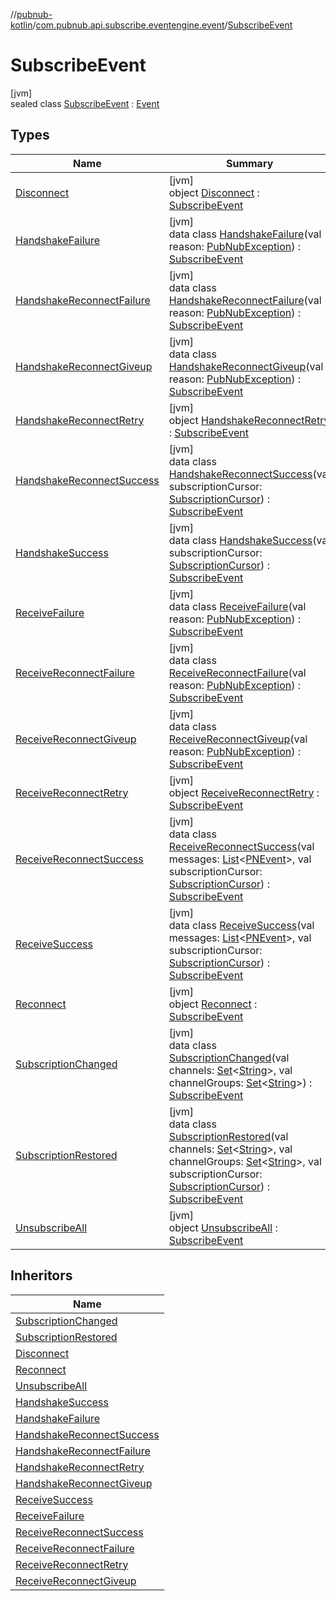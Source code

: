 //[pubnub-kotlin](../../../index.md)/[com.pubnub.api.subscribe.eventengine.event](../index.md)/[SubscribeEvent](index.md)

# SubscribeEvent

[jvm]\
sealed class [SubscribeEvent](index.md) : [Event](../../com.pubnub.api.eventengine/-event/index.md)

## Types

| Name | Summary |
|---|---|
| [Disconnect](-disconnect/index.md) | [jvm]<br>object [Disconnect](-disconnect/index.md) : [SubscribeEvent](index.md) |
| [HandshakeFailure](-handshake-failure/index.md) | [jvm]<br>data class [HandshakeFailure](-handshake-failure/index.md)(val reason: [PubNubException](../../com.pubnub.api/-pub-nub-exception/index.md)) : [SubscribeEvent](index.md) |
| [HandshakeReconnectFailure](-handshake-reconnect-failure/index.md) | [jvm]<br>data class [HandshakeReconnectFailure](-handshake-reconnect-failure/index.md)(val reason: [PubNubException](../../com.pubnub.api/-pub-nub-exception/index.md)) : [SubscribeEvent](index.md) |
| [HandshakeReconnectGiveup](-handshake-reconnect-giveup/index.md) | [jvm]<br>data class [HandshakeReconnectGiveup](-handshake-reconnect-giveup/index.md)(val reason: [PubNubException](../../com.pubnub.api/-pub-nub-exception/index.md)) : [SubscribeEvent](index.md) |
| [HandshakeReconnectRetry](-handshake-reconnect-retry/index.md) | [jvm]<br>object [HandshakeReconnectRetry](-handshake-reconnect-retry/index.md) : [SubscribeEvent](index.md) |
| [HandshakeReconnectSuccess](-handshake-reconnect-success/index.md) | [jvm]<br>data class [HandshakeReconnectSuccess](-handshake-reconnect-success/index.md)(val subscriptionCursor: [SubscriptionCursor](../-subscription-cursor/index.md)) : [SubscribeEvent](index.md) |
| [HandshakeSuccess](-handshake-success/index.md) | [jvm]<br>data class [HandshakeSuccess](-handshake-success/index.md)(val subscriptionCursor: [SubscriptionCursor](../-subscription-cursor/index.md)) : [SubscribeEvent](index.md) |
| [ReceiveFailure](-receive-failure/index.md) | [jvm]<br>data class [ReceiveFailure](-receive-failure/index.md)(val reason: [PubNubException](../../com.pubnub.api/-pub-nub-exception/index.md)) : [SubscribeEvent](index.md) |
| [ReceiveReconnectFailure](-receive-reconnect-failure/index.md) | [jvm]<br>data class [ReceiveReconnectFailure](-receive-reconnect-failure/index.md)(val reason: [PubNubException](../../com.pubnub.api/-pub-nub-exception/index.md)) : [SubscribeEvent](index.md) |
| [ReceiveReconnectGiveup](-receive-reconnect-giveup/index.md) | [jvm]<br>data class [ReceiveReconnectGiveup](-receive-reconnect-giveup/index.md)(val reason: [PubNubException](../../com.pubnub.api/-pub-nub-exception/index.md)) : [SubscribeEvent](index.md) |
| [ReceiveReconnectRetry](-receive-reconnect-retry/index.md) | [jvm]<br>object [ReceiveReconnectRetry](-receive-reconnect-retry/index.md) : [SubscribeEvent](index.md) |
| [ReceiveReconnectSuccess](-receive-reconnect-success/index.md) | [jvm]<br>data class [ReceiveReconnectSuccess](-receive-reconnect-success/index.md)(val messages: [List](https://kotlinlang.org/api/latest/jvm/stdlib/kotlin.collections/-list/index.html)&lt;[PNEvent](../../com.pubnub.api.models.consumer.pubsub/-p-n-event/index.md)&gt;, val subscriptionCursor: [SubscriptionCursor](../-subscription-cursor/index.md)) : [SubscribeEvent](index.md) |
| [ReceiveSuccess](-receive-success/index.md) | [jvm]<br>data class [ReceiveSuccess](-receive-success/index.md)(val messages: [List](https://kotlinlang.org/api/latest/jvm/stdlib/kotlin.collections/-list/index.html)&lt;[PNEvent](../../com.pubnub.api.models.consumer.pubsub/-p-n-event/index.md)&gt;, val subscriptionCursor: [SubscriptionCursor](../-subscription-cursor/index.md)) : [SubscribeEvent](index.md) |
| [Reconnect](-reconnect/index.md) | [jvm]<br>object [Reconnect](-reconnect/index.md) : [SubscribeEvent](index.md) |
| [SubscriptionChanged](-subscription-changed/index.md) | [jvm]<br>data class [SubscriptionChanged](-subscription-changed/index.md)(val channels: [Set](https://kotlinlang.org/api/latest/jvm/stdlib/kotlin.collections/-set/index.html)&lt;[String](https://kotlinlang.org/api/latest/jvm/stdlib/kotlin/-string/index.html)&gt;, val channelGroups: [Set](https://kotlinlang.org/api/latest/jvm/stdlib/kotlin.collections/-set/index.html)&lt;[String](https://kotlinlang.org/api/latest/jvm/stdlib/kotlin/-string/index.html)&gt;) : [SubscribeEvent](index.md) |
| [SubscriptionRestored](-subscription-restored/index.md) | [jvm]<br>data class [SubscriptionRestored](-subscription-restored/index.md)(val channels: [Set](https://kotlinlang.org/api/latest/jvm/stdlib/kotlin.collections/-set/index.html)&lt;[String](https://kotlinlang.org/api/latest/jvm/stdlib/kotlin/-string/index.html)&gt;, val channelGroups: [Set](https://kotlinlang.org/api/latest/jvm/stdlib/kotlin.collections/-set/index.html)&lt;[String](https://kotlinlang.org/api/latest/jvm/stdlib/kotlin/-string/index.html)&gt;, val subscriptionCursor: [SubscriptionCursor](../-subscription-cursor/index.md)) : [SubscribeEvent](index.md) |
| [UnsubscribeAll](-unsubscribe-all/index.md) | [jvm]<br>object [UnsubscribeAll](-unsubscribe-all/index.md) : [SubscribeEvent](index.md) |

## Inheritors

| Name |
|---|
| [SubscriptionChanged](-subscription-changed/index.md) |
| [SubscriptionRestored](-subscription-restored/index.md) |
| [Disconnect](-disconnect/index.md) |
| [Reconnect](-reconnect/index.md) |
| [UnsubscribeAll](-unsubscribe-all/index.md) |
| [HandshakeSuccess](-handshake-success/index.md) |
| [HandshakeFailure](-handshake-failure/index.md) |
| [HandshakeReconnectSuccess](-handshake-reconnect-success/index.md) |
| [HandshakeReconnectFailure](-handshake-reconnect-failure/index.md) |
| [HandshakeReconnectRetry](-handshake-reconnect-retry/index.md) |
| [HandshakeReconnectGiveup](-handshake-reconnect-giveup/index.md) |
| [ReceiveSuccess](-receive-success/index.md) |
| [ReceiveFailure](-receive-failure/index.md) |
| [ReceiveReconnectSuccess](-receive-reconnect-success/index.md) |
| [ReceiveReconnectFailure](-receive-reconnect-failure/index.md) |
| [ReceiveReconnectRetry](-receive-reconnect-retry/index.md) |
| [ReceiveReconnectGiveup](-receive-reconnect-giveup/index.md) |
